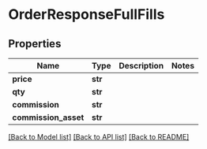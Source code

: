 # OrderResponseFullFills

## Properties
Name | Type | Description | Notes
------------ | ------------- | ------------- | -------------
**price** | **str** |  | 
**qty** | **str** |  | 
**commission** | **str** |  | 
**commission_asset** | **str** |  | 

[[Back to Model list]](../README.md#documentation-for-models) [[Back to API list]](../README.md#documentation-for-api-endpoints) [[Back to README]](../README.md)

